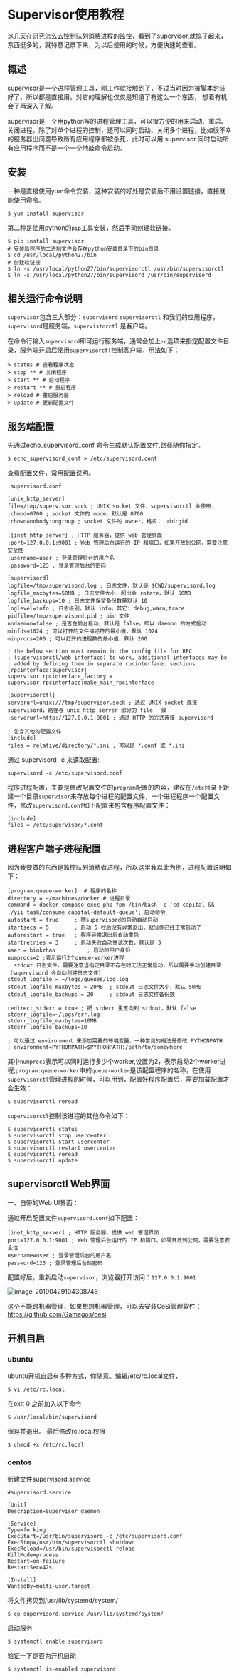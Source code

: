 # Supervisor使用教程

这几天在研究怎么去控制队列消费进程的监控，看到了supervisor,就搞了起来，东西挺多的，就特意记录下来，为以后使用的时候，方便快速的查看。



## 概述

supervisor是一个进程管理工具，刚工作就接触到了，不过当时因为被脚本封装好了，所以都是直接用，对它的理解也仅仅是知道了有这么一个东西， 想着有机会了再深入了解。

supervisor是一个用python写的进程管理工具，可以很方便的用来启动、重启、关闭进程。除了对单个进程的控制，还可以同时启动、关闭多个进程，比如很不幸的服务器出问题导致所有应用程序都被杀死，此时可以用  supervisor 同时启动所有应用程序而不是一个一个地敲命令启动。



## 安装

一种是直接使用yum命令安装，这种安装的好处是安装后不用设置链接，直接就能使用命令。

```shell
$ yum install supervisor
```

第二种是使用python的`pip`工具安装，然后手动创建软链接。

```shell
$ pip install supervisor
# 安装后程序的二进制文件会存在python安装目录下的bin目录 
$ cd /usr/local/python27/bin
# 创建软链接
$ ln -s /usr/local/python27/bin/supervisorctl /usr/bin/supervisorctl
$ ln -s /usr/local/python27/bin/supervisord /usr/bin/supervisord
```



## 相关运行命令说明

`supervisor`包含三大部分：`supervisord` `supervisorctl` 和我们的应用程序，`supervisord`是服务端，`supervistorctl` 是客户端。

在命令行输入`supervisord`即可运行服务端，通常会加上`-c`选项来指定配置文件目录，服务端开启后使用`supervisorctl`控制客户端，用法如下：

```shell
> status # 查看程序状态
> stop ** # 关闭程序
> start ** # 启动程序
> restart ** # 重启程序
> reload # 重启服务器
> update # 更新配置文件
```



## 服务端配置

先通过echo_supervisord_conf 命令生成默认配置文件,路径随你指定。

```shell
$ echo_supervisord_conf > /etc/supervisord.conf
```

查看配置文件，常用配置说明。

```shell
;supervisord.conf

[unix_http_server]
file=/tmp/supervisor.sock ; UNIX socket 文件，supervisorctl 会使用
;chmod=0700 ; socket 文件的 mode，默认是 0700
;chown=nobody:nogroup ; socket 文件的 owner，格式： uid:gid

;[inet_http_server] ; HTTP 服务器，提供 web 管理界面
;port=127.0.0.1:9001 ; Web 管理后台运行的 IP 和端口，如果开放到公网，需要注意安全性
;username=user ; 登录管理后台的用户名
;password=123 ; 登录管理后台的密码

[supervisord]
logfile=/tmp/supervisord.log ; 日志文件，默认是 $CWD/supervisord.log
logfile_maxbytes=50MB ; 日志文件大小，超出会 rotate，默认 50MB
logfile_backups=10 ; 日志文件保留备份数量默认 10
loglevel=info ; 日志级别，默认 info，其它: debug,warn,trace
pidfile=/tmp/supervisord.pid ; pid 文件
nodaemon=false ; 是否在前台启动，默认是 false，即以 daemon 的方式启动
minfds=1024 ; 可以打开的文件描述符的最小值，默认 1024
minprocs=200 ; 可以打开的进程数的最小值，默认 200

; the below section must remain in the config file for RPC
; (supervisorctl/web interface) to work, additional interfaces may be
; added by defining them in separate rpcinterface: sections
[rpcinterface:supervisor]
supervisor.rpcinterface_factory = supervisor.rpcinterface:make_main_rpcinterface

[supervisorctl]
serverurl=unix:///tmp/supervisor.sock ; 通过 UNIX socket 连接 supervisord，路径与 unix_http_server 部分的 file 一致
;serverurl=http://127.0.0.1:9001 ; 通过 HTTP 的方式连接 supervisord

; 包含其他的配置文件
[include]
files = relative/directory/*.ini ; 可以是 *.conf 或 *.ini
```

通过 supervisord -c 来读取配置:

```shell
supervisord -c /etc/supervisord.conf
```

程序进程配置，主要是修改配置文件的`program`配置的内容，建议在`/etc`目录下新建一个目录`supervisor`来存放每个进程的配置文件，一个进程程序一个配置文件，修改`supervisord.conf`如下配置来包含程序配置文件：

```shell
[include]
files = /etc/supervisor/*.conf
```



## 进程客户端子进程配置

因为我要做的东西是监控队列消费者进程，所以这里我以此为例，进程配置说明如下：

```shell
[program:queue-worker]  # 程序的名称
directory = ~/machines/docker # 进程目录
command = docker-compose exec php-fpm /bin/bash -c 'cd capital && ./yii task/consume capital-default-queue'; 启动命令
autostart = true     ; 随supervisord的启动自动启动
startsecs = 5        ; 启动 5 秒后没有异常退出，就当作已经正常启动了
autorestart = true   ; 程序异常退出后自动重启
startretries = 3     ; 启动失败自动重试次数，默认是 3
user = binkzhao          ; 启动的用户身份
numprocs=2 ;表示运行2个queue-worker进程
; stdout 日志文件，需要注意当指定目录不存在时无法正常启动，所以需要手动创建目录（supervisord 会自动创建日志文件）
stdout_logfile = ~/logs/queues/log.log
stdout_logfile_maxbytes = 20MB  ; stdout 日志文件大小，默认 50MB
stdout_logfile_backups = 20     ; stdout 日志文件备份数

redirect_stderr = true ; 把 stderr 重定向到 stdout，默认 false
stderr_logfile=~/logs/err.log
stderr_logfile_maxbytes=10MB
stderr_logfile_backups=10

; 可以通过 environment 来添加需要的环境变量，一种常见的用法是修改 PYTHONPATH
; environment=PYTHONPATH=$PYTHONPATH:/path/to/somewhere
```

其中`numprocs`表示可以同时运行多少个worker,设置为2，表示启动2个worker进程;`program:queue-worker`中的`queue-worker`是该配置程序的名称，在使用`supervisorctl`管理进程的时候，可以用到，配置好程序配置后，需要加载配置才会生效：

```shell
$ supervisorctl reread
```

`supervisorctl`控制该进程的其他命令如下：

```shell
$ supervisorctl status
$ supervisorctl stop usercenter
$ supervisorctl start usercenter
$ supervisorctl restart usercenter
$ supervisorctl reread
$ supervisorctl update
```



## supervisorctl Web界面

一、自带的Web UI界面：

通过开启配置文件`supervisord.conf`如下配置：

```shell
[inet_http_server] ; HTTP 服务器，提供 web 管理界面
port=127.0.0.1:9001 ; Web 管理后台运行的 IP 和端口，如果开放到公网，需要注意安全性
username=user ; 登录管理后台的用户名
password=123 ; 登录管理后台的密码
```

配置好后，重新启动`supervisor`，浏览器打开访问：`127.0.0.1:9001`

![image-20190429104308746](/img/image-20190429104308746.png)

这个不能跨机器管理，如果想跨机器管理，可以去安装CeSi管理软件：https://github.com/Gamegos/cesi



## 开机自启

### ubuntu

ubuntu开机自启有多种方式，你随意。编辑/etc/rc.local文件，

```shell
$ vi /etc/rc.local
```

在exit 0 之前加入以下命令

```shell
$ /usr/local/bin/supervisord
```

保存并退出。
 最后修改rc.local权限

```shell
$ chmod +x /etc/rc.local
```

### centos

新建文件supervisord.service

```
#supervisord.service

[Unit] 
Description=Supervisor daemon

[Service] 
Type=forking 
ExecStart=/usr/bin/supervisord -c /etc/supervisord.conf 
ExecStop=/usr/bin/supervisorctl shutdown 
ExecReload=/usr/bin/supervisorctl reload 
KillMode=process 
Restart=on-failure 
RestartSec=42s

[Install] 
WantedBy=multi-user.target
```

将文件拷贝到/usr/lib/systemd/system/

```shell
$ cp supervisord.service /usr/lib/systemd/system/
```

启动服务

```shell
$ systemctl enable supervisord
```

验证一下是否为开机启动

```shell
$ systemctl is-enabled supervisord
```